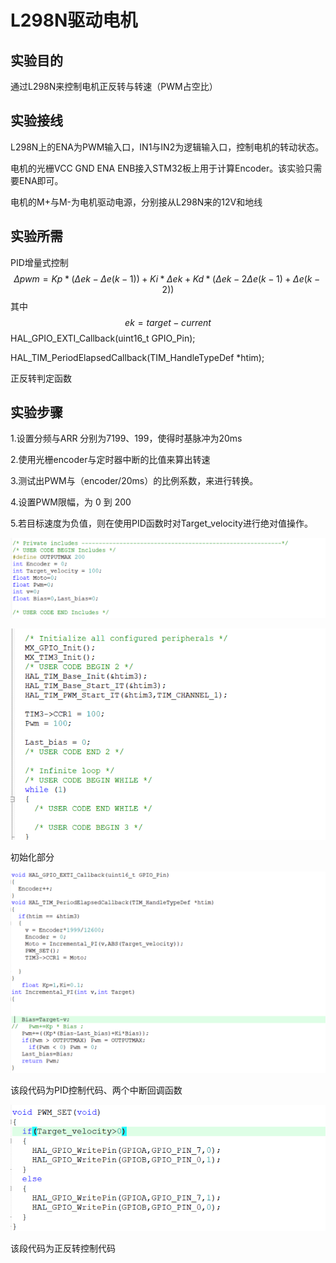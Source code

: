 # L298N驱动电机

## 实验目的

通过L298N来控制电机正反转与转速（PWM占空比）

## 实验接线

L298N上的ENA为PWM输入口，IN1与IN2为逻辑输入口，控制电机的转动状态。

电机的光栅VCC GND ENA ENB接入STM32板上用于计算Encoder。该实验只需要ENA即可。

电机的M+与M-为电机驱动电源，分别接从L298N来的12V和地线

## 实验所需

PID增量式控制
$$
\Delta pwm = Kp*(\Delta ek - \Delta e(k-1))+Ki*\Delta ek + Kd*(\Delta ek - 2\Delta e(k-1)+\Delta e(k-2))
$$
其中
$$
ek = target - current
$$
HAL_GPIO_EXTI_Callback(uint16_t    GPIO_Pin);

HAL_TIM_PeriodElapsedCallback(TIM_HandleTypeDef    *htim);

正反转判定函数

## 实验步骤

1.设置分频与ARR 分别为7199、199，使得时基脉冲为20ms

2.使用光栅encoder与定时器中断的比值来算出转速

3.测试出PWM与（encoder/20ms）的比例系数，来进行转换。

4.设置PWM限幅，为 0 到 200

5.若目标速度为负值，则在使用PID函数时对Target_velocity进行绝对值操作。

![](.\image\10.png)



![](.\image\11.png)

初始化部分





![](.\image\12.png)

该段代码为PID控制代码、两个中断回调函数

![](.\image\13.png)

该段代码为正反转控制代码